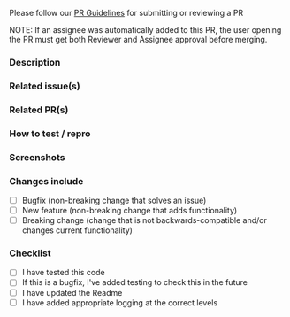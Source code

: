 Please follow our [PR Guidelines](https://technologyadvice.atlassian.net/wiki/spaces/EN/pages/962560174/PR+Documentation+Review+Guidelines) for submitting or reviewing a PR

NOTE: If an assignee was automatically added to this PR, the user opening the PR must get both Reviewer and Assignee approval before merging.

### Description

### Related issue(s)

### Related PR(s)

### How to test / repro

### Screenshots

### Changes include
- [ ] Bugfix (non-breaking change that solves an issue)
- [ ] New feature (non-breaking change that adds functionality)
- [ ] Breaking change (change that is not backwards-compatible and/or changes current functionality)

### Checklist
- [ ] I have tested this code
- [ ] If this is a bugfix, I've added testing to check this in the future
- [ ] I have updated the Readme
- [ ] I have added appropriate logging at the correct levels
